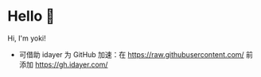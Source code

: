 # Hello 👋

Hi, I'm yoki! 

- 可借助 idayer 为 GitHub 加速：在 https://raw.githubusercontent.com/ 前添加 https://gh.idayer.com/
